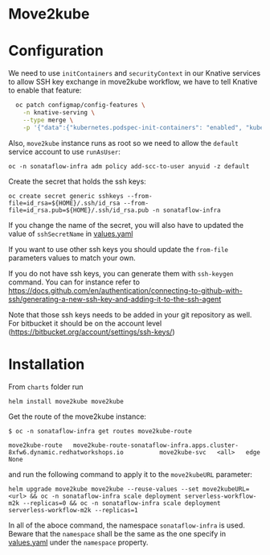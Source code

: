 Move2kube
===========

# Configuration

We need to use `initContainers` and `securityContext` in our Knative services to allow SSH key exchange in move2kube workflow, we have to tell Knative to enable that feature:
```bash
  oc patch configmap/config-features \
    -n knative-serving \
    --type merge \
    -p '{"data":{"kubernetes.podspec-init-containers": "enabled", "kubernetes.podspec-securitycontext": "enabled"}}'

```

Also, `move2kube` instance runs as root so we need to allow the `default` service account to use `runAsUser`:
```console
oc -n sonataflow-infra adm policy add-scc-to-user anyuid -z default
```

Create the secret that holds the ssh keys:
```console
oc create secret generic sshkeys --from-file=id_rsa=${HOME}/.ssh/id_rsa --from-file=id_rsa.pub=${HOME}/.ssh/id_rsa.pub -n sonataflow-infra
```
If you change the name of the secret, you will also have to updated the value of `sshSecretName` in [values.yaml](values.yaml)

If you want to use other ssh keys you should update the `from-file` parameters values to match your own.

If you do not have ssh keys, you can generate them with `ssh-keygen` command. You can for instance refer to https://docs.github.com/en/authentication/connecting-to-github-with-ssh/generating-a-new-ssh-key-and-adding-it-to-the-ssh-agent 

Note that those ssh keys needs to be added in your git repository as well. For bitbucket it should be on the account level (https://bitbucket.org/account/settings/ssh-keys/)

# Installation


From `charts` folder run 
```console
helm install move2kube move2kube
```

Get the route of the move2kube instance:
```console
$ oc -n sonataflow-infra get routes move2kube-route 

move2kube-route   move2kube-route-sonataflow-infra.apps.cluster-8xfw6.dynamic.redhatworkshops.io          move2kube-svc   <all>   edge          None
```

and run the following command to apply it to the `move2kubeURL` parameter:
```console
helm upgrade move2kube move2kube --reuse-values --set move2kubeURL=<url> && oc -n sonataflow-infra scale deployment serverless-workflow-m2k --replicas=0 && oc -n sonataflow-infra scale deployment serverless-workflow-m2k --replicas=1
```

In all of the aboce command, the namespace `sonataflow-infra` is used. Beware that the `namespace` shall be the same as the one specify in [values.yaml](values.yaml) under the `namespace` property.